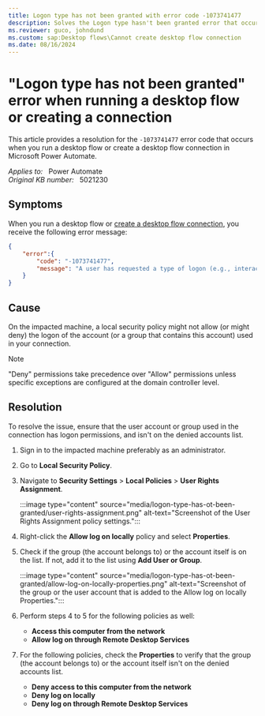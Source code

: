 ```yaml
---
title: Logon type has not been granted with error code -1073741477
description: Solves the Logon type hasn't been granted error that occurs when you run a desktop flow or create a connection in Power Automate.
ms.reviewer: guco, johndund
ms.custom: sap:Desktop flows\Cannot create desktop flow connection
ms.date: 08/16/2024
---
```

# "Logon type has not been granted" error when running a desktop flow or creating a connection

This article provides a resolution for the `-1073741477` error code that occurs when you run a desktop flow or create a desktop flow connection in Microsoft Power Automate.

_Applies to:_ &nbsp; Power Automate  
_Original KB number:_ &nbsp; 5021230

## Symptoms

When you run a desktop flow or [create a desktop flow connection](/power-automate/desktop-flows/desktop-flow-connections), you receive the following error message:

```json
{
    "error":{
        "code": "-1073741477",
        "message": "A user has requested a type of logon (e.g., interactive or network) that has not been granted. An administrator has control over who may logon interactively and through the network."
    }    
}
```

## Cause

On the impacted machine, a local security policy might not allow (or might deny) the logon of the account (or a group that contains this account) used in your connection.

> [!NOTE]
> "Deny" permissions take precedence over "Allow" permissions unless specific exceptions are configured at the domain controller level.

## Resolution

To resolve the issue, ensure that the user account or group used in the connection has logon permissions, and isn't on the denied accounts list.

1. Sign in to the impacted machine preferably as an administrator.
2. Go to **Local Security Policy**.
3. Navigate to **Security Settings** > **Local Policies** > **User Rights Assignment**.

   :::image type="content" source="media/logon-type-has-ot-been-granted/user-rights-assignment.png" alt-text="Screenshot of the User Rights Assignment policy settings.":::

4. Right-click the **Allow log on locally** policy and select **Properties**.
5. Check if the group (the account belongs to) or the account itself is on the list. If not, add it to the list using **Add User or Group**.

    :::image type="content" source="media/logon-type-has-ot-been-granted/allow-log-on-locally-properties.png" alt-text="Screenshot of the group or the user account that is added to the Allow log on locally Properties.":::

6. Perform steps 4 to 5 for the following policies as well:

    - **Access this computer from the network**
    - **Allow log on through Remote Desktop Services**

7. For the following policies, check the **Properties** to verify that the group (the account belongs to) or the account itself isn't on the denied accounts list.

    - **Deny access to this computer from the network**
    - **Deny log on locally**
    - **Deny log on through Remote Desktop Services**
